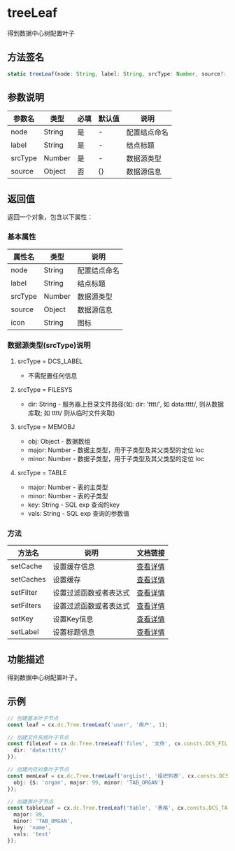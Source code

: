 # treeLeaf

得到数据中心树配置叶子

## 方法签名
```typescript
static treeLeaf(node: String, label: String, srcType: Number, source?: Object) => {Object}
```

## 参数说明
| 参数名 | 类型 | 必填 | 默认值 | 说明 |
|--------|------|------|--------|------|
| node | String | 是 | - | 配置结点命名 |
| label | String | 是 | - | 结点标题 |
| srcType | Number | 是 | - | 数据源类型 |
| source | Object | 否 | {} | 数据源信息 |

## 返回值
返回一个对象，包含以下属性：

### 基本属性
| 属性名 | 类型 | 说明 |
|--------|------|------|
| node | String | 配置结点命名 |
| label | String | 结点标题 |
| srcType | Number | 数据源类型 |
| source | Object | 数据源信息 |
| icon | String | 图标 |

### 数据源类型(srcType)说明
1. srcType = DCS_LABEL
   - 不需配置任何信息

2. srcType = FILESYS
   - dir: String - 服务器上目录文件路径(如: dir: 'tttt/', 如 data:tttt/, 则从数据库取; 如 tttt/ 则从临时文件夹取)

3. srcType = MEMOBJ
   - obj: Object - 数据数组
   - major: Number - 数据主类型，用于子类型及其父类型的定位 loc
   - minor: Number - 数据子类型，用于子类型及其父类型的定位 loc

4. srcType = TABLE
   - major: Number - 表的主类型
   - minor: Number - 表的子类型
   - key: String - SQL exp 查询的key
   - vals: String - SQL exp 查询的参数值

### 方法
| 方法名 | 说明 | 文档链接 |
|--------|------|----------|
| setCache | 设置缓存信息 | [查看详情](./setCache/README.md) |
| setCaches | 设置缓存 | [查看详情](./setCaches/README.md) |
| setFilter | 设置过滤函数或者表达式 | [查看详情](./setFilter/README.md) |
| setFilters | 设置过滤函数或者表达式 | [查看详情](./setFilters/README.md) |
| setKey | 设置Key信息 | [查看详情](./setKey/README.md) |
| setLabel | 设置标题信息 | [查看详情](./setLabel/README.md) |

## 功能描述
得到数据中心树配置叶子。

## 示例
```typescript
// 创建基本叶子节点
const leaf = cx.dc.Tree.treeLeaf('user', '用户', 1);

// 创建文件系统叶子节点
const fileLeaf = cx.dc.Tree.treeLeaf('files', '文件', cx.consts.DCS_FILESYS, {
  dir: 'data:tttt/'
});

// 创建内存对象叶子节点
const memLeaf = cx.dc.Tree.treeLeaf('orgList', '组织列表', cx.consts.DCS_MEMOBJ, {
  obj: {$: 'organ', major: 99, minor: 'TAB_ORGAN'}
});

// 创建表叶子节点
const tableLeaf = cx.dc.Tree.treeLeaf('table', '表格', cx.consts.DCS_TABLE, {
  major: 99,
  minor: 'TAB_ORGAN',
  key: 'name',
  vals: 'test'
});
``` 